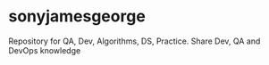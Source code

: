 # sonyjamesgeorge
Repository for QA, Dev, Algorithms, DS, Practice. Share Dev, QA and DevOps knowledge
